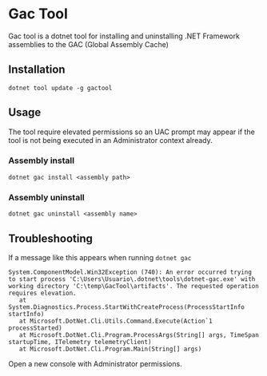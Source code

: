 ﻿# Gac Tool
Gac tool is a dotnet tool for installing and uninstalling .NET Framework assemblies to the GAC (Global Assembly Cache)

## Installation
```shell
dotnet tool update -g gactool
```


## Usage

The tool require elevated permissions so an UAC prompt may appear if the tool is not being executed in an Administrator context already.

### Assembly install
```shell
dotnet gac install <assembly path>
```

### Assembly uninstall
```shell
dotnet gac uninstall <assembly name>
```

## Troubleshooting

If a message like this appears when running `dotnet gac`

```shell
System.ComponentModel.Win32Exception (740): An error occurred trying to start process 'C:\Users\Usuario\.dotnet\tools\dotnet-gac.exe' with working directory 'C:\temp\GacTool\artifacts'. The requested operation requires elevation.
   at System.Diagnostics.Process.StartWithCreateProcess(ProcessStartInfo startInfo)
   at Microsoft.DotNet.Cli.Utils.Command.Execute(Action`1 processStarted)
   at Microsoft.DotNet.Cli.Program.ProcessArgs(String[] args, TimeSpan startupTime, ITelemetry telemetryClient)
   at Microsoft.DotNet.Cli.Program.Main(String[] args)
```

Open a new console with Administrator permissions.